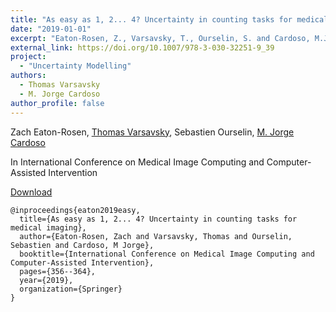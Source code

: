 ```yaml
---
title: "As easy as 1, 2... 4? Uncertainty in counting tasks for medical imaging"
date: "2019-01-01"
excerpt: "Eaton-Rosen, Z., Varsavsky, T., Ourselin, S. and Cardoso, M.J., 2019, October. In International Conference on Medical Image Computing and Computer-Assisted Intervention (pp. 356-364). Springer, Cham."
external_link: https://doi.org/10.1007/978-3-030-32251-9_39
project:
  - "Uncertainty Modelling"
authors:
  - Thomas Varsavsky
  - M. Jorge Cardoso
author_profile: false
---
```

Zach Eaton-Rosen, [Thomas Varsavsky](/people/thomas_varsavsky), Sebastien Ourselin, [M. Jorge Cardoso](/people/jorge_cardoso)

In International Conference on Medical Image Computing and Computer-Assisted Intervention

<a href="{{page.external_link}}" target="_blank"> Download </a>

```
@inproceedings{eaton2019easy,
  title={As easy as 1, 2... 4? Uncertainty in counting tasks for medical imaging},
  author={Eaton-Rosen, Zach and Varsavsky, Thomas and Ourselin, Sebastien and Cardoso, M Jorge},
  booktitle={International Conference on Medical Image Computing and Computer-Assisted Intervention},
  pages={356--364},
  year={2019},
  organization={Springer}
}
```
